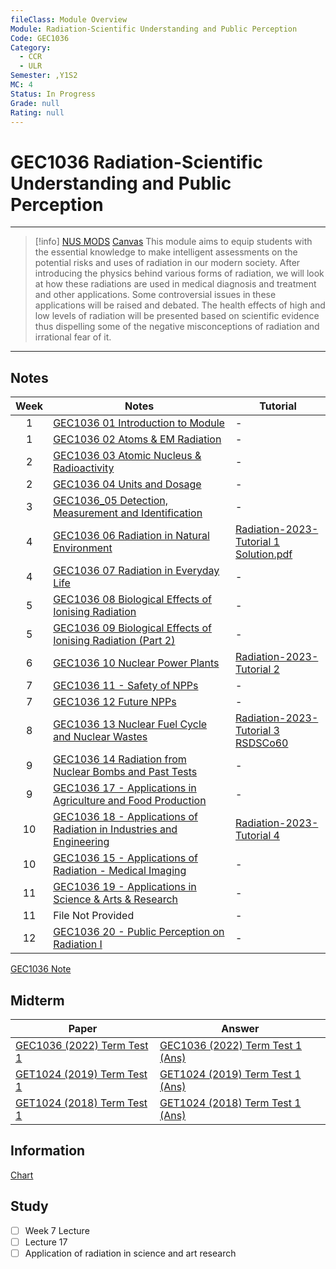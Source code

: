 ```yaml
---
fileClass: Module Overview
Module: Radiation-Scientific Understanding and Public Perception
Code: GEC1036
Category:
  - CCR
  - ULR
Semester: ,Y1S2
MC: 4
Status: In Progress
Grade: null
Rating: null
---
```


# GEC1036 Radiation-Scientific Understanding and Public Perception
---
> [!info] [NUS MODS](https://nusmods.com/modules/GEC1036/radiation-scientific-understanding-and-public-perception)  [Canvas]()
> This module aims to equip students with the essential knowledge to make intelligent assessments on the potential risks and uses of radiation in our modern society. After introducing the physics behind various forms of radiation, we will look at how these radiations are used in medical diagnosis and treatment and other applications. Some controversial issues in these applications will be raised and debated. The health effects of high and low levels of radiation will be presented based on scientific evidence thus dispelling some of the negative misconceptions of radiation and irrational fear of it.

---

## Notes

| Week | Notes                                                                        | Tutorial                                                                                        |
|:----:| ---------------------------------------------------------------------------- | ----------------------------------------------------------------------------------------------- |
|  1   | [GEC1036 01 Introduction to Module](Notes/GEC1036%2001%20Introduction%20to%20Module.pdf)                                    | -                                                                                               |
|  1   | [GEC1036 02 Atoms & EM Radiation](Notes/GEC1036%2002%20Atoms%20&%20EM%20Radiation.pdf)                                    | -                                                                                               |
|  2   | [GEC1036 03 Atomic Nucleus & Radioactivity](Notes/GEC1036%2003%20Atomic%20Nucleus%20&%20Radioactivity.pdf)                            | -                                                                                               |
|  2   | [GEC1036 04 Units and Dosage](Notes/GEC1036%2004%20Units%20and%20Dosage.pdf)                                          | -                                                                                               |
|  3   | [GEC1036_05 Detection, Measurement and Identification](Notes/GEC1036_05%20Detection,%20Measurement%20and%20Identification.pdf)                 | -                                                                                               |
|  4   | [GEC1036 06 Radiation in Natural Environment](Notes/GEC1036%2006%20Radiation%20in%20Natural%20Environment.pdf)                          | [Radiation-2023-Tutorial 1](Tutorial/Radiation-2023-Tutorial%201.pdf)<br>[Solution.pdf](GET1024%202023%20-%20Tutorial%2001%20Solutions.pdf%5C) |
|  4   | [GEC1036 07 Radiation in Everyday Life](Notes/GEC1036%2007%20Radiation%20in%20Everyday%20Life.pdf)                                | -                                                                                               |
|  5   | [GEC1036 08 Biological Effects of Ionising Radiation](Notes/GEC1036%2008%20Biological%20Effects%20of%20Ionising%20Radiation.pdf)                  | -                                                                                               |
|  5   | [GEC1036 09 Biological Effects of Ionising Radiation (Part 2)](Notes/GEC1036%2009%20Biological%20Effects%20of%20Ionising%20Radiation%20(Part%202).pdf)         | -                                                                                               |
|  6   | [GEC1036 10  Nuclear Power Plants](Notes/GEC1036%2010%20%20Nuclear%20Power%20Plants.pdf)                                     | [Radiation-2023-Tutorial 2](Tutorial/Radiation-2023-Tutorial%202.pdf)                                                               |
|  7   | [GEC1036 11 - Safety of NPPs](Notes/GEC1036%2011%20-%20Safety%20of%20NPPs.pdf)                                          | -                                                                                               |
|  7   | [GEC1036 12  Future NPPs](Notes/GEC1036%2012%20%20Future%20NPPs.pdf)                                              | -                                                                                               |
|  8   | [GEC1036 13  Nuclear Fuel Cycle and Nuclear Wastes](Notes/GEC1036%2013%20%20Nuclear%20Fuel%20Cycle%20and%20Nuclear%20Wastes.pdf)                    | [Radiation-2023-Tutorial 3](Tutorial/Radiation-2023-Tutorial%203.pdf)<br>[RSDSCo60](Tutorial/RSDSCo60.pdf)                                           |
|  9   | [GEC1036 14 Radiation from Nuclear Bombs and Past Tests](Notes/GEC1036%2014%20Radiation%20from%20Nuclear%20Bombs%20and%20Past%20Tests.pdf)               | -                                                                                               |
|  9   | [GEC1036 17 - Applications in Agriculture and Food Production](Notes/GEC1036%2017%20-%20Applications%20in%20Agriculture%20and%20Food%20Production.pdf)         | -                                                                                               |
|  10  | [GEC1036 18 - Applications of Radiation in Industries and Engineering](Notes/GEC1036%2018%20-%20Applications%20of%20Radiation%20in%20Industries%20and%20Engineering.pdf) | [Radiation-2023-Tutorial 4](Tutorial/Radiation-2023-Tutorial%204.pdf)                                                               |
|  10  | [GEC1036 15 - Applications of Radiation - Medical Imaging](Notes/GEC1036%2015%20-%20Applications%20of%20Radiation%20-%20Medical%20Imaging.pdf)             | -                                                                                               |
|  11  | [GEC1036 19 - Applications in Science & Arts & Research](Notes/GEC1036%2019%20-%20Applications%20in%20Science%20&%20Arts%20&%20Research.pdf)               | -                                                                                               |
|  11  |  File Not Provided                                                                           | -                                                                                                |
|  12  | [GEC1036 20 - Public Perception on Radiation I](Notes/GEC1036%2020%20-%20Public%20Perception%20on%20Radiation%20I.pdf)                        | -                                                                                               |

[GEC1036 Note](Notes/GEC1036%20Note.md)
## Midterm

| Paper                              | Answer                                   |
| ---------------------------------- | ---------------------------------------- |
| [GEC1036 (2022) Term Test 1](Past%20Term%20Tests/GEC1036%20(2022)%20Term%20Test%201.pdf) | [GEC1036 (2022) Term Test 1 (Ans)](Past%20Term%20Tests/GEC1036%20(2022)%20Term%20Test%201%20(Ans).pdf) |
| [GET1024 (2019) Term Test 1](Past%20Term%20Tests/GET1024%20(2019)%20Term%20Test%201.pdf) | [GET1024 (2019) Term Test 1 (Ans)](Past%20Term%20Tests/GET1024%20(2019)%20Term%20Test%201%20(Ans).pdf) |
| [GET1024 (2018) Term Test 1](Past%20Term%20Tests/GET1024%20(2018)%20Term%20Test%201.pdf) | [GET1024 (2018) Term Test 1 (Ans)](Past%20Term%20Tests/GET1024%20(2018)%20Term%20Test%201%20(Ans).pdf) |


## Information

[Chart](https://www-nds.iaea.org/relnsd/vcharthtml/VChartHTML.html)


## Study

- [ ] Week 7 Lecture
- [ ] Lecture 17
- [ ] Application of radiation in science and art research
